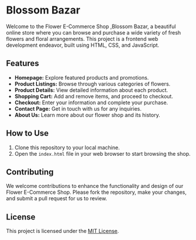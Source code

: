 # Blossom Bazar

Welcome to the Flower E-Commerce Shop ,Blossom Bazar, a beautiful online store where you can browse and purchase a wide variety of fresh flowers and floral arrangements. This project is a frontend web development endeavor, built using HTML, CSS, and JavaScript.

## Features

- **Homepage:** Explore featured products and promotions.
- **Product Listings:** Browse through various categories of flowers.
- **Product Details:** View detailed information about each product.
- **Shopping Cart:** Add and remove items, and proceed to checkout.
- **Checkout:** Enter your information and complete your purchase.
- **Contact Page:** Get in touch with us for any inquiries.
- **About Us:** Learn more about our flower shop and its history.

## How to Use

1. Clone this repository to your local machine.
2. Open the `index.html` file in your web browser to start browsing the shop.

## Contributing

We welcome contributions to enhance the functionality and design of our Flower E-Commerce Shop. Please fork the repository, make your changes, and submit a pull request for us to review.
## License

This project is licensed under the [MIT License](LICENSE).